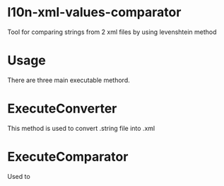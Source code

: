 # l10n-xml-values-comparator
Tool for comparing strings  from 2 xml files by using levenshtein method

# Usage
There are three main executable methord.

# ExecuteConverter
This method is used to convert .string file into .xml

# ExecuteComparator
Used to 

